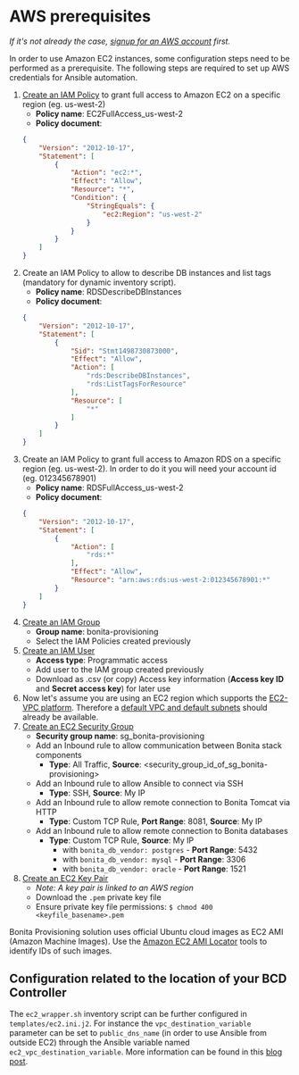 # AWS prerequisites

_If it's not already the case, [signup for an AWS account](https://docs.aws.amazon.com/AWSEC2/latest/UserGuide/get-set-up-for-amazon-ec2.html#sign-up-for-aws) first._

In order to use Amazon EC2 instances, some configuration steps need to be performed as a prerequisite.
The following steps are required to set up AWS credentials for Ansible automation.

1. [Create an IAM Policy](http://docs.aws.amazon.com/IAM/latest/UserGuide/access_policies_create.html) to grant full access to Amazon EC2 on a specific region (eg. us-west-2)
    - **Policy name**: EC2FullAccess_us-west-2
    - **Policy document**:
    ```json
    {
        "Version": "2012-10-17",
        "Statement": [
            {
                "Action": "ec2:*",
                "Effect": "Allow",
                "Resource": "*",
                "Condition": {
                    "StringEquals": {
                        "ec2:Region": "us-west-2"
                    }
                }
            }
        ]
    }
    ```
1. Create an IAM Policy to allow to describe DB instances and list tags (mandatory for dynamic inventory script).
    - **Policy name**: RDSDescribeDBInstances
    - **Policy document**:
    ```json
    {
        "Version": "2012-10-17",
        "Statement": [
            {
                "Sid": "Stmt1498730873000",
                "Effect": "Allow",
                "Action": [
                    "rds:DescribeDBInstances",
                    "rds:ListTagsForResource"
                ],
                "Resource": [
                    "*"
                ]
            }
        ]
    }
    ```
1. Create an IAM Policy to grant full access to Amazon RDS on a specific region (eg. us-west-2). In order to do it you will need your account id (eg. 012345678901)
    - **Policy name**: RDSFullAccess_us-west-2
    - **Policy document**:
    ```json
    {
        "Version": "2012-10-17",
        "Statement": [
            {
                "Action": [
                    "rds:*"
                ],
                "Effect": "Allow",
                "Resource": "arn:aws:rds:us-west-2:012345678901:*"
            }
        ]
    }
    ```    
1. [Create an IAM Group](http://docs.aws.amazon.com/IAM/latest/UserGuide/id_groups_create.html)
    - **Group name**: bonita-provisioning
    - Select the IAM Policies created previously
1. [Create an IAM User](http://docs.aws.amazon.com/IAM/latest/UserGuide/id_users_create.html)
    - **Access type**: Programmatic access
    - Add user to the IAM group created previously
    - Download as .csv (or copy) Access key information (**Access key ID** and **Secret access key**) for later use
1. Now let's assume you are using an EC2 region which supports the [EC2-VPC platform](https://docs.aws.amazon.com/AWSEC2/latest/UserGuide/ec2-supported-platforms.html).
Therefore a [default VPC and default subnets](http://docs.aws.amazon.com/AmazonVPC/latest/UserGuide/default-vpc.html) should already be available.
1. [Create an EC2 Security Group](http://docs.aws.amazon.com/AWSEC2/latest/UserGuide/using-network-security.html#creating-security-group)
    - **Security group name**: sg_bonita-provisioning
    - Add an Inbound rule to allow communication between Bonita stack components
      - **Type**: All Traffic, **Source**: &lt;security_group_id_of_sg_bonita-provisioning&gt;
    - Add an Inbound rule to allow Ansible to connect via SSH
      - **Type**: SSH, **Source**: My IP
    - Add an Inbound rule to allow remote connection to Bonita Tomcat via HTTP
      - **Type**: Custom TCP Rule, **Port Range**: 8081, **Source**: My IP
    - Add an Inbound rule to allow remote connection to Bonita databases
      - **Type**: Custom TCP Rule, **Source**: My IP
        - with `bonita_db_vendor: postgres` - **Port Range**: 5432
        - with `bonita_db_vendor: mysql` - **Port Range**: 3306
        - with `bonita_db_vendor: oracle` - **Port Range**: 1521
1. [Create an EC2 Key Pair](http://docs.aws.amazon.com/AWSEC2/latest/UserGuide/ec2-key-pairs.html)
    - _Note: A key pair is linked to an AWS region_
    - Download the `.pem` private key file
    - Ensure private key file permissions: `$ chmod 400 <keyfile_basename>.pem`

Bonita Provisioning solution uses official Ubuntu cloud images as EC2 AMI (Amazon Machine Images).
Use the [Amazon EC2 AMI Locator](https://cloud-images.ubuntu.com/locator/ec2/) tools to identify IDs of such images.

## Configuration related to the location of your BCD Controller

The `ec2_wrapper.sh` inventory script can be further configured in `templates/ec2.ini.j2`.
For instance the `vpc_destination_variable` parameter can be set to `public_dns_name` (in order to use Ansible from outside EC2) through the Ansible variable named `ec2_vpc_destination_variable`.
More information can be found in this [blog post](https://aws.amazon.com/blogs/apn/getting-started-with-ansible-and-dynamic-amazon-ec2-inventory-management/).

